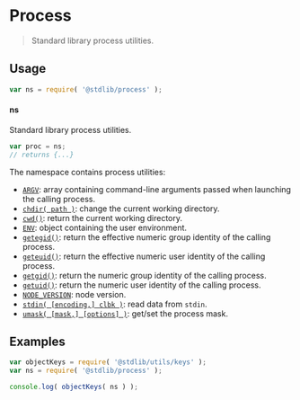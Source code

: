 <!--

@license Apache-2.0

Copyright (c) 2018 The Stdlib Authors.

Licensed under the Apache License, Version 2.0 (the "License");
you may not use this file except in compliance with the License.
You may obtain a copy of the License at

   http://www.apache.org/licenses/LICENSE-2.0

Unless required by applicable law or agreed to in writing, software
distributed under the License is distributed on an "AS IS" BASIS,
WITHOUT WARRANTIES OR CONDITIONS OF ANY KIND, either express or implied.
See the License for the specific language governing permissions and
limitations under the License.

-->

# Process

> Standard library process utilities.

<section class="usage">

## Usage

```javascript
var ns = require( '@stdlib/process' );
```

#### ns

Standard library process utilities.

```javascript
var proc = ns;
// returns {...}
```

The namespace contains process utilities:

<!-- <toc pattern="*"> -->

<div class="namespace-toc">

-   <span class="signature">[`ARGV`][@stdlib/process/argv]</span><span class="delimiter">: </span><span class="description">array containing command-line arguments passed when launching the calling process.</span>
-   <span class="signature">[`chdir( path )`][@stdlib/process/chdir]</span><span class="delimiter">: </span><span class="description">change the current working directory.</span>
-   <span class="signature">[`cwd()`][@stdlib/process/cwd]</span><span class="delimiter">: </span><span class="description">return the current working directory.</span>
-   <span class="signature">[`ENV`][@stdlib/process/env]</span><span class="delimiter">: </span><span class="description">object containing the user environment.</span>
-   <span class="signature">[`getegid()`][@stdlib/process/getegid]</span><span class="delimiter">: </span><span class="description">return the effective numeric group identity of the calling process.</span>
-   <span class="signature">[`geteuid()`][@stdlib/process/geteuid]</span><span class="delimiter">: </span><span class="description">return the effective numeric user identity of the calling process.</span>
-   <span class="signature">[`getgid()`][@stdlib/process/getgid]</span><span class="delimiter">: </span><span class="description">return the numeric group identity of the calling process.</span>
-   <span class="signature">[`getuid()`][@stdlib/process/getuid]</span><span class="delimiter">: </span><span class="description">return the numeric user identity of the calling process.</span>
-   <span class="signature">[`NODE_VERSION`][@stdlib/process/node-version]</span><span class="delimiter">: </span><span class="description">node version.</span>
-   <span class="signature">[`stdin( [encoding,] clbk )`][@stdlib/process/read-stdin]</span><span class="delimiter">: </span><span class="description">read data from `stdin`.</span>
-   <span class="signature">[`umask( [mask,] [options] )`][@stdlib/process/umask]</span><span class="delimiter">: </span><span class="description">get/set the process mask.</span>

</div>

<!-- </toc> -->

</section>

<!-- /.usage -->

<section class="examples">

## Examples

<!-- TODO: better examples -->

<!-- eslint no-undef: "error" -->

```javascript
var objectKeys = require( '@stdlib/utils/keys' );
var ns = require( '@stdlib/process' );

console.log( objectKeys( ns ) );
```

</section>

<!-- /.examples -->

<section class="links">

<!-- <toc-links> -->

[@stdlib/process/argv]: https://github.com/stdlib-js/stdlib/tree/develop/lib/node_modules/%40stdlib/process/argv

[@stdlib/process/chdir]: https://github.com/stdlib-js/stdlib/tree/develop/lib/node_modules/%40stdlib/process/chdir

[@stdlib/process/cwd]: https://github.com/stdlib-js/stdlib/tree/develop/lib/node_modules/%40stdlib/process/cwd

[@stdlib/process/env]: https://github.com/stdlib-js/stdlib/tree/develop/lib/node_modules/%40stdlib/process/env

[@stdlib/process/getegid]: https://github.com/stdlib-js/stdlib/tree/develop/lib/node_modules/%40stdlib/process/getegid

[@stdlib/process/geteuid]: https://github.com/stdlib-js/stdlib/tree/develop/lib/node_modules/%40stdlib/process/geteuid

[@stdlib/process/getgid]: https://github.com/stdlib-js/stdlib/tree/develop/lib/node_modules/%40stdlib/process/getgid

[@stdlib/process/getuid]: https://github.com/stdlib-js/stdlib/tree/develop/lib/node_modules/%40stdlib/process/getuid

[@stdlib/process/node-version]: https://github.com/stdlib-js/stdlib/tree/develop/lib/node_modules/%40stdlib/process/node-version

[@stdlib/process/read-stdin]: https://github.com/stdlib-js/stdlib/tree/develop/lib/node_modules/%40stdlib/process/read-stdin

[@stdlib/process/umask]: https://github.com/stdlib-js/stdlib/tree/develop/lib/node_modules/%40stdlib/process/umask

<!-- </toc-links> -->

</section>

<!-- /.links -->
